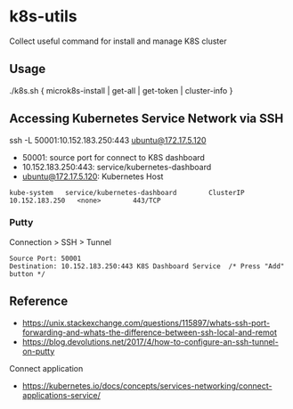 # k8s-utils
Collect useful command for install and manage K8S cluster

## Usage
./k8s.sh { microk8s-install | get-all | get-token | cluster-info }

## Accessing Kubernetes Service Network via SSH
ssh -L 50001:10.152.183.250:443 ubuntu@172.17.5.120

- 50001: source port for connect to K8S dashboard
- 10.152.183.250:443: service/kubernetes-dashboard
- ubuntu@172.17.5.120: Kubernetes Host 
```
kube-system   service/kubernetes-dashboard        ClusterIP   10.152.183.250   <none>        443/TCP
```

### Putty
Connection > SSH > Tunnel
```
Source Port: 50001
Destination: 10.152.183.250:443 K8S Dashboard Service  /* Press "Add" button */
```

## Reference
- https://unix.stackexchange.com/questions/115897/whats-ssh-port-forwarding-and-whats-the-difference-between-ssh-local-and-remot
- https://blog.devolutions.net/2017/4/how-to-configure-an-ssh-tunnel-on-putty

Connect application
- https://kubernetes.io/docs/concepts/services-networking/connect-applications-service/
